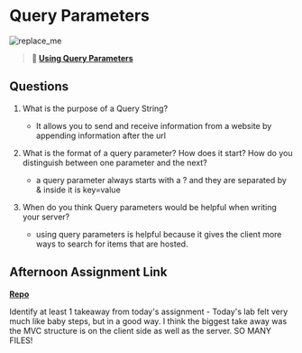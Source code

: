 # Query Parameters

![replace_me](https://codeworks.blob.core.windows.net/public/assets/img/illustrations/placeholder.svg)

> **📖 [Using Query Parameters](https://codeworksacademy.com/fs-student-guide/resources/wk5/01-Query-Parameters)**

## Questions

1. What is the purpose of a Query String?
    - It allows you to send and receive information from a website by appending information after the url

2. What is the format of a query parameter? How does it start? How do you distinguish between one parameter and the next?
    - a query parameter always starts with a ? and they are separated by & inside it is key=value
3. When do you think Query parameters would be helpful when writing your server?
     - using query parameters is helpful because it gives the client more ways to search for items that are hosted.

## Afternoon Assignment Link

**[Repo](https://github.com/smithtaylord/burgershack)**

Identify at least 1 takeaway from today's assignment
    - Today's lab felt very much like baby steps, but in a good way. I think the biggest take away was the MVC structure is on the client side as well as the server. SO MANY FILES!